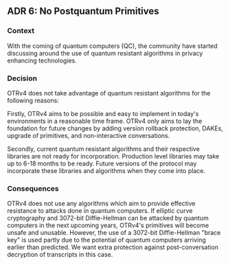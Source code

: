 ## ADR 6: No Postquantum Primitives

### Context

With the coming of quantum computers (QC), the community have started discussing
around the use of quantum resistant algorithms in privacy enhancing
technologies.

### Decision

OTRv4 does not take advantage of quantum resistant algorithms for the following
reasons:

Firstly, OTRv4 aims to be possible and easy to implement in today's environments
in a reasonable time frame. OTRv4 only aims to lay the foundation for future
changes by adding version rollback protection, DAKEs, upgrade of primitives, and
non-interactive conversations.

Secondly, current quantum resistant algorithms and their respective libraries
are not ready for incorporation. Production level libraries may take up to 6-18
months to be ready. Future versions of the protocol may incorporate these
libraries and algorithms when they come into place.

### Consequences

OTRv4 does not use any algorithms which aim to provide effective resistance to
attacks done in quantum computers. If elliptic curve cryptography and 3072-bit
Diffie-Hellman can be attacked by quantum computers in the next upcoming years,
OTRv4's primitives will become unsafe and unusable. However, the use of a
3072-bit Diffie-Hellman "brace key" is used partly due to the potential of
quantum computers arriving earlier than predicted. We want extra protection
against post-conversation decryption of transcripts in this case.